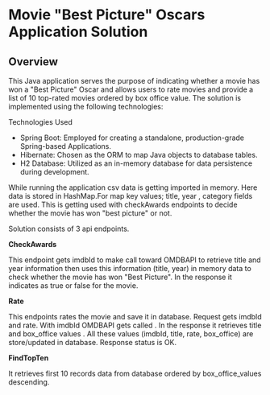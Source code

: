 # Movie "Best Picture" Oscars Application Solution
## Overview
This Java application serves the purpose of indicating whether a movie has won a "Best Picture" Oscar and allows users to rate movies and provide a list of 10 top-rated movies ordered by box office value.
The solution is implemented using the following technologies:

Technologies Used
- Spring Boot: Employed for creating a standalone, production-grade Spring-based Applications.
- Hibernate: Chosen as the ORM to map Java objects to database tables.
- H2 Database: Utilized as an in-memory database for data persistence during development.

While running the application  csv data is getting imported in memory. Here data is stored in HashMap.For map key values; title, year , category fields are used. This is getting used with checkAwards endpoints to decide whether the movie has won "best picture" or not.

Solution consists of 3 api endpoints.

**CheckAwards**

 This endpoint gets imdbId to make call toward OMDBAPI to retrieve title and year information then uses this information (title, year) in memory data to check whether the movie has won "Best Picture". 
In the response it indicates as true or false for the movie.

**Rate**

This endpoints rates the movie and save it in database. 
Request gets imdbId and rate.  With imdbId  OMDBAPI gets called .  In the response it retrieves  title and box_office values  .  All these values (imdbId, title, rate, box_office) are store/updated
in database. Response status is OK. 

**FindTopTen**

It retrieves first 10 records data from database ordered by box_office_values descending.
